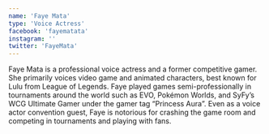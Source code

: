 ```yaml
---
name: 'Faye Mata'
type: 'Voice Actress'
facebook: 'fayematata'
instagram: ''
twitter: 'FayeMata'
---
```

Faye Mata is a professional voice actress and a former competitive gamer. She primarily voices video game and animated characters, best known for Lulu from League of Legends. Faye played games semi-professionally in tournaments around the world such as EVO, Pokémon Worlds, and SyFy’s WCG Ultimate Gamer under the gamer tag “Princess Aura”. Even as a voice actor convention guest, Faye is notorious for crashing the game room and competing in tournaments and playing with fans.